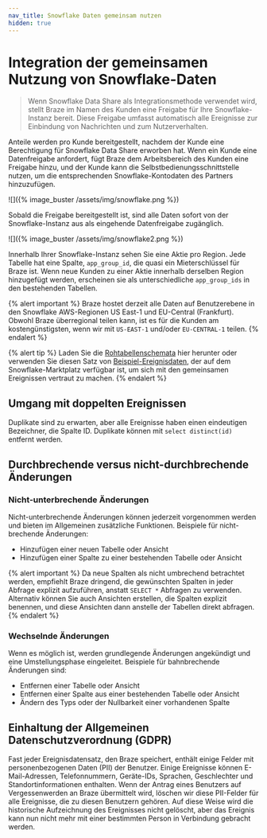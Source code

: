 ```yaml
---
nav_title: Snowflake Daten gemeinsam nutzen
hidden: true
---
```


# Integration der gemeinsamen Nutzung von Snowflake-Daten

> Wenn Snowflake Data Share als Integrationsmethode verwendet wird, stellt Braze im Namen des Kunden eine Freigabe für Ihre Snowflake-Instanz bereit. Diese Freigabe umfasst automatisch alle Ereignisse zur Einbindung von Nachrichten und zum Nutzerverhalten.

Anteile werden pro Kunde bereitgestellt, nachdem der Kunde eine Berechtigung für Snowflake Data Share erworben hat. Wenn ein Kunde eine Datenfreigabe anfordert, fügt Braze dem Arbeitsbereich des Kunden eine Freigabe hinzu, und der Kunde kann die Selbstbedienungsschnittstelle nutzen, um die entsprechenden Snowflake-Kontodaten des Partners hinzuzufügen.

![]({% image_buster /assets/img/snowflake.png %})

Sobald die Freigabe bereitgestellt ist, sind alle Daten sofort von der Snowflake-Instanz aus als eingehende Datenfreigabe zugänglich.

![]({% image_buster /assets/img/snowflake2.png %})

Innerhalb Ihrer Snowflake-Instanz sehen Sie eine Aktie pro Region. Jede Tabelle hat eine Spalte, `app_group_id`, die quasi ein Mieterschlüssel für Braze ist. Wenn neue Kunden zu einer Aktie innerhalb derselben Region hinzugefügt werden, erscheinen sie als unterschiedliche `app_group_ids` in den bestehenden Tabellen.

{% alert important %}
Braze hostet derzeit alle Daten auf Benutzerebene in den Snowflake AWS-Regionen US East-1 und EU-Central (Frankfurt). Obwohl Braze überregional teilen kann, ist es für die Kunden am kostengünstigsten, wenn wir mit `US-EAST-1` und/oder `EU-CENTRAL-1` teilen.
{% endalert %}

{% alert tip %}
Laden Sie die [Rohtabellenschemata]({{site.baseurl}}/assets/download_file/data-sharing-raw-table-schemas.txt?ffbc5f5ca7092bc9ae26268aa0e711df) hier herunter oder verwenden Sie diesen Satz von [Beispiel-Ereignisdaten](https://app.snowflake.com/marketplace/listing/GZT0Z5I4XY0/braze-braze-user-event-demo-dataset), der auf dem Snowflake-Marktplatz verfügbar ist, um sich mit den gemeinsamen Ereignissen vertraut zu machen.
{% endalert %}

## Umgang mit doppelten Ereignissen

Duplikate sind zu erwarten, aber alle Ereignisse haben einen eindeutigen Bezeichner, die Spalte ID. Duplikate können mit `select distinct(id)` entfernt werden.

## Durchbrechende versus nicht-durchbrechende Änderungen

### Nicht-unterbrechende Änderungen

Nicht-unterbrechende Änderungen können jederzeit vorgenommen werden und bieten im Allgemeinen zusätzliche Funktionen. Beispiele für nicht-brechende Änderungen:
- Hinzufügen einer neuen Tabelle oder Ansicht
- Hinzufügen einer Spalte zu einer bestehenden Tabelle oder Ansicht

{% alert important %}
Da neue Spalten als nicht umbrechend betrachtet werden, empfiehlt Braze dringend, die gewünschten Spalten in jeder Abfrage explizit aufzuführen, anstatt `SELECT *` Abfragen zu verwenden. Alternativ können Sie auch Ansichten erstellen, die Spalten explizit benennen, und diese Ansichten dann anstelle der Tabellen direkt abfragen.
{% endalert %}

### Wechselnde Änderungen

Wenn es möglich ist, werden grundlegende Änderungen angekündigt und eine Umstellungsphase eingeleitet. Beispiele für bahnbrechende Änderungen sind:
- Entfernen einer Tabelle oder Ansicht
- Entfernen einer Spalte aus einer bestehenden Tabelle oder Ansicht
- Ändern des Typs oder der Nullbarkeit einer vorhandenen Spalte

## Einhaltung der Allgemeinen Datenschutzverordnung (GDPR)

Fast jeder Ereignisdatensatz, den Braze speichert, enthält einige Felder mit personenbezogenen Daten (PII) der Benutzer. Einige Ereignisse können E-Mail-Adressen, Telefonnummern, Geräte-IDs, Sprachen, Geschlechter und Standortinformationen enthalten. Wenn der Antrag eines Benutzers auf Vergessenwerden an Braze übermittelt wird, löschen wir diese PII-Felder für alle Ereignisse, die zu diesen Benutzern gehören. Auf diese Weise wird die historische Aufzeichnung des Ereignisses nicht gelöscht, aber das Ereignis kann nun nicht mehr mit einer bestimmten Person in Verbindung gebracht werden.
